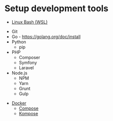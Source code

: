 # Setup development tools

[//]: # (Note that the order of these does matter, when seperated by a new line)

[//]: # (Dependencies: none)
- [Linux Bash (WSL)](DevTools/Bash.md)

[//]: # (Dependencies: WSL)
- Git
- Go - https://golang.org/doc/install
- Python
  - pip
- PHP
  - Composer
  - Symfony
  - Laravel
- Node.js
  - NPM
  - Yarn
  - Grunt
  - Gulp

[//]: # (Dependencies: Go)
- [Docker](DevTools/Docker.md)
  - [Compose](DevTools/Docker.md#Install-Compose-(Docker-Composer))
  - [Kompose](DevTools/Docker.md#Install-Kompose-(Kubernetes-Composer))